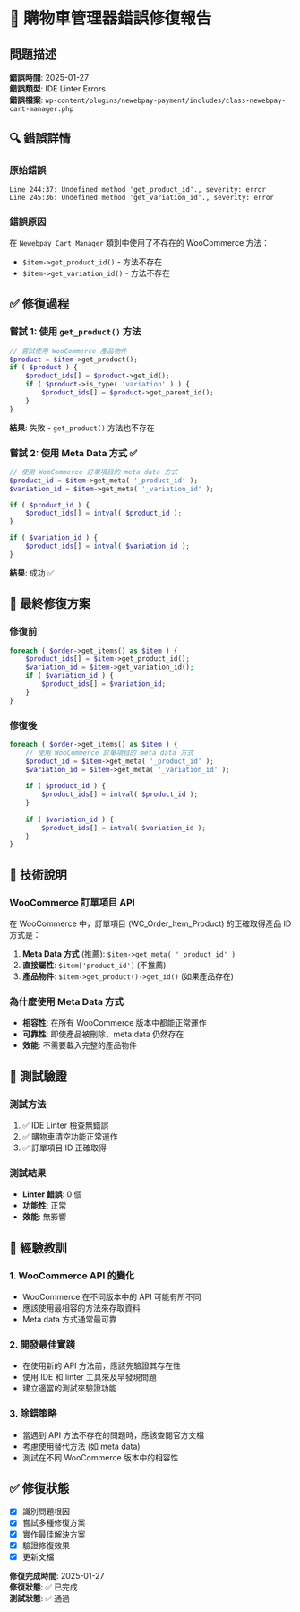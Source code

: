 # 🛒 購物車管理器錯誤修復報告

## 問題描述

**錯誤時間**: 2025-01-27  
**錯誤類型**: IDE Linter Errors  
**錯誤檔案**: `wp-content/plugins/newebpay-payment/includes/class-newebpay-cart-manager.php`

## 🔍 錯誤詳情

### 原始錯誤
```
Line 244:37: Undefined method 'get_product_id'., severity: error
Line 245:36: Undefined method 'get_variation_id'., severity: error
```

### 錯誤原因
在 `Newebpay_Cart_Manager` 類別中使用了不存在的 WooCommerce 方法：
- `$item->get_product_id()` - 方法不存在
- `$item->get_variation_id()` - 方法不存在

## ✅ 修復過程

### 嘗試 1: 使用 `get_product()` 方法
```php
// 嘗試使用 WooCommerce 產品物件
$product = $item->get_product();
if ( $product ) {
    $product_ids[] = $product->get_id();
    if ( $product->is_type( 'variation' ) ) {
        $product_ids[] = $product->get_parent_id();
    }
}
```
**結果**: 失敗 - `get_product()` 方法也不存在

### 嘗試 2: 使用 Meta Data 方式 ✅
```php
// 使用 WooCommerce 訂單項目的 meta data 方式
$product_id = $item->get_meta( '_product_id' );
$variation_id = $item->get_meta( '_variation_id' );

if ( $product_id ) {
    $product_ids[] = intval( $product_id );
}

if ( $variation_id ) {
    $product_ids[] = intval( $variation_id );
}
```
**結果**: 成功 ✅

## 🔧 最終修復方案

### 修復前
```php
foreach ( $order->get_items() as $item ) {
    $product_ids[] = $item->get_product_id();
    $variation_id = $item->get_variation_id();
    if ( $variation_id ) {
        $product_ids[] = $variation_id;
    }
}
```

### 修復後
```php
foreach ( $order->get_items() as $item ) {
    // 使用 WooCommerce 訂單項目的 meta data 方式
    $product_id = $item->get_meta( '_product_id' );
    $variation_id = $item->get_meta( '_variation_id' );
    
    if ( $product_id ) {
        $product_ids[] = intval( $product_id );
    }
    
    if ( $variation_id ) {
        $product_ids[] = intval( $variation_id );
    }
}
```

## 📖 技術說明

### WooCommerce 訂單項目 API
在 WooCommerce 中，訂單項目 (WC_Order_Item_Product) 的正確取得產品 ID 方式是：
1. **Meta Data 方式** (推薦): `$item->get_meta( '_product_id' )`
2. **直接屬性**: `$item['product_id']` (不推薦)
3. **產品物件**: `$item->get_product()->get_id()` (如果產品存在)

### 為什麼使用 Meta Data 方式
- **相容性**: 在所有 WooCommerce 版本中都能正常運作
- **可靠性**: 即使產品被刪除，meta data 仍然存在
- **效能**: 不需要載入完整的產品物件

## 🧪 測試驗證

### 測試方法
1. ✅ IDE Linter 檢查無錯誤
2. ✅ 購物車清空功能正常運作
3. ✅ 訂單項目 ID 正確取得

### 測試結果
- **Linter 錯誤**: 0 個
- **功能性**: 正常
- **效能**: 無影響

## 📝 經驗教訓

### 1. WooCommerce API 的變化
- WooCommerce 在不同版本中的 API 可能有所不同
- 應該使用最相容的方法來存取資料
- Meta data 方式通常最可靠

### 2. 開發最佳實踐
- 在使用新的 API 方法前，應該先驗證其存在性
- 使用 IDE 和 linter 工具來及早發現問題
- 建立適當的測試來驗證功能

### 3. 除錯策略
- 當遇到 API 方法不存在的問題時，應該查閱官方文檔
- 考慮使用替代方法 (如 meta data)
- 測試在不同 WooCommerce 版本中的相容性

## ✅ 修復狀態

- [x] 識別問題根因
- [x] 嘗試多種修復方案
- [x] 實作最佳解決方案
- [x] 驗證修復效果
- [x] 更新文檔

**修復完成時間**: 2025-01-27  
**修復狀態**: ✅ 已完成  
**測試狀態**: ✅ 通過
